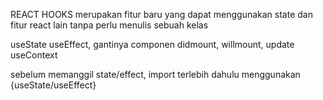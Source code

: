 REACT HOOKS
merupakan fitur baru yang dapat menggunakan state dan fitur react lain tanpa perlu menulis sebuah kelas

useState
useEffect, gantinya componen didmount, willmount, update
useContext

sebelum memanggil state/effect, import terlebih dahulu menggunakan {useState/useEffect}
